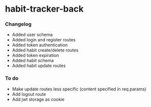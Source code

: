 # habit-tracker-back

### Changelog
- Added user schema
- Added login and register routes
- Added token authentication
- Added habit create/delete routes
- Added token expiration
- Added habit schema
- Added habit update routes

### To do
- Make update routes less specific (content specified in req.params)
- Add logout route
- Add jwt storage as cookie
